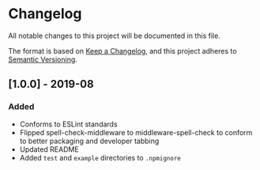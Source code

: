 # Changelog

All notable changes to this project will be documented in this file.

The format is based on [Keep a Changelog](https://keepachangelog.com/en/1.0.0/),
and this project adheres to [Semantic Versioning](https://semver.org/spec/v2.0.0.html).

## [1.0.0] - 2019-08
### Added
- Conforms to ESLint standards
- Flipped spell-check-middleware to middleware-spell-check to conform to better packaging and developer tabbing
- Updated README
- Added `test` and `example` directories to `.npmignore`


